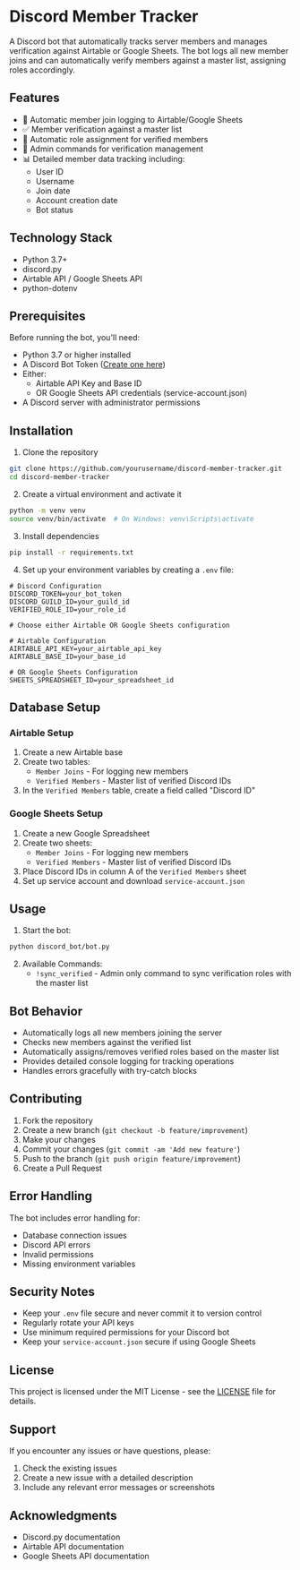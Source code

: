 # Discord Member Tracker

A Discord bot that automatically tracks server members and manages verification against Airtable or Google Sheets. The bot logs all new member joins and can automatically verify members against a master list, assigning roles accordingly.

## Features

- 🔄 Automatic member join logging to Airtable/Google Sheets
- ✅ Member verification against a master list
- 👥 Automatic role assignment for verified members
- 🔐 Admin commands for verification management
- 📊 Detailed member data tracking including:
  - User ID
  - Username
  - Join date
  - Account creation date
  - Bot status

## Technology Stack

- Python 3.7+
- discord.py
- Airtable API / Google Sheets API
- python-dotenv

## Prerequisites

Before running the bot, you'll need:

- Python 3.7 or higher installed
- A Discord Bot Token ([Create one here](https://discord.com/developers/applications))
- Either:
  - Airtable API Key and Base ID
  - OR Google Sheets API credentials (service-account.json)
- A Discord server with administrator permissions

## Installation

1. Clone the repository
```bash
git clone https://github.com/yourusername/discord-member-tracker.git
cd discord-member-tracker
```

2. Create a virtual environment and activate it
```bash
python -m venv venv
source venv/bin/activate  # On Windows: venv\Scripts\activate
```

3. Install dependencies
```bash
pip install -r requirements.txt
```

4. Set up your environment variables by creating a `.env` file:
```env
# Discord Configuration
DISCORD_TOKEN=your_bot_token
DISCORD_GUILD_ID=your_guild_id
VERIFIED_ROLE_ID=your_role_id

# Choose either Airtable OR Google Sheets configuration

# Airtable Configuration
AIRTABLE_API_KEY=your_airtable_api_key
AIRTABLE_BASE_ID=your_base_id

# OR Google Sheets Configuration
SHEETS_SPREADSHEET_ID=your_spreadsheet_id
```

## Database Setup

### Airtable Setup
1. Create a new Airtable base
2. Create two tables:
   - `Member Joins` - For logging new members
   - `Verified Members` - Master list of verified Discord IDs
3. In the `Verified Members` table, create a field called "Discord ID"

### Google Sheets Setup
1. Create a new Google Spreadsheet
2. Create two sheets:
   - `Member Joins` - For logging new members
   - `Verified Members` - Master list of verified Discord IDs
3. Place Discord IDs in column A of the `Verified Members` sheet
4. Set up service account and download `service-account.json`

## Usage

1. Start the bot:
```bash
python discord_bot/bot.py
```

2. Available Commands:
   - `!sync_verified` - Admin only command to sync verification roles with the master list

## Bot Behavior

- Automatically logs all new members joining the server
- Checks new members against the verified list
- Automatically assigns/removes verified roles based on the master list
- Provides detailed console logging for tracking operations
- Handles errors gracefully with try-catch blocks

## Contributing

1. Fork the repository
2. Create a new branch (`git checkout -b feature/improvement`)
3. Make your changes
4. Commit your changes (`git commit -am 'Add new feature'`)
5. Push to the branch (`git push origin feature/improvement`)
6. Create a Pull Request

## Error Handling

The bot includes error handling for:
- Database connection issues
- Discord API errors
- Invalid permissions
- Missing environment variables

## Security Notes

- Keep your `.env` file secure and never commit it to version control
- Regularly rotate your API keys
- Use minimum required permissions for your Discord bot
- Keep your `service-account.json` secure if using Google Sheets

## License

This project is licensed under the MIT License - see the [LICENSE](LICENSE) file for details.

## Support

If you encounter any issues or have questions, please:
1. Check the existing issues
2. Create a new issue with a detailed description
3. Include any relevant error messages or screenshots

## Acknowledgments

- Discord.py documentation
- Airtable API documentation
- Google Sheets API documentation
